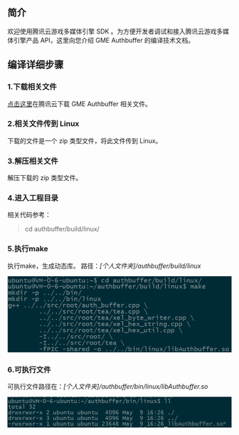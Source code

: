 ## 简介
欢迎使用腾讯云游戏多媒体引擎 SDK 。为方便开发者调试和接入腾讯云游戏多媒体引擎产品 API，这里向您介绍 GME Authbuffer 的编译技术文档。

## 编译详细步骤

### 1.下载相关文件

[点击这里](https://cloud.tencent.com/product/tmg?idx=1)在腾讯云下载 GME Authbuffer 相关文件。

### 2.相关文件传到 Linux

下载的文件是一个 zip 类型文件，将此文件传到 Linux。

### 3.解压相关文件

解压下载的 zip 类型文件。


### 4.进入工程目录

相关代码参考：
> cd authbuffer/build/linux/


### 5.执行make
执行make，生成动态库。
路径：*[个人文件夹]/authbuffer/build/linux*

![](https://github.com/TencentMediaLab/GME/raw/master/GME%20Developer%20Manual/Image/a1.png?raw=true)

### 6.可执行文件

可执行文件路径在：*[个人文件夹]/authbuffer/bin/linux/libAuthbuffer.so*

![](https://github.com/TencentMediaLab/GME/raw/master/GME%20Developer%20Manual/Image/a2.png?raw=true)
